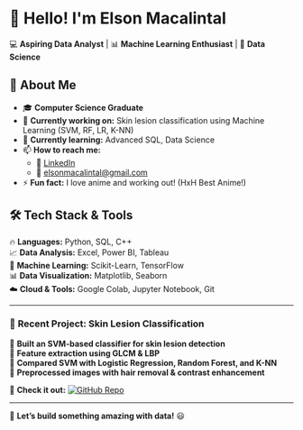 <!--
**LSNMCLNTL/LSNMCLNTL** is a ✨ _special_ ✨ repository because its `README.md` (this file) appears on your GitHub profile.
-->

# 👋 Hello! I'm Elson Macalintal  

💻 **Aspiring Data Analyst** | 📊 **Machine Learning Enthusiast** | 🤖 **Data Science**  

## 🚀 About Me  
- 🎓 **Computer Science Graduate**  
- 🔭 **Currently working on:** Skin lesion classification using Machine Learning (SVM, RF, LR, K-NN)  
- 🌱 **Currently learning:** Advanced SQL, Data Science
- 📫 **How to reach me:**  
  - 🔗 [LinkedIn]([your_linkedin_profile](https://www.linkedin.com/in/elson-benn-macalintal-b0180a198/))  
  - 📧 elsonmacalintal@gmail.com
- ⚡ **Fun fact:** I love anime and working out! (HxH Best Anime!)

## 🛠 Tech Stack & Tools  
🔥 **Languages:** Python, SQL, C++    
📈 **Data Analysis:** Excel, Power BI, Tableau  
🧠 **Machine Learning:** Scikit-Learn, TensorFlow  
📊 **Data Visualization:** Matplotlib, Seaborn  
☁️ **Cloud & Tools:** Google Colab, Jupyter Notebook, Git  

---

### 📌 **Recent Project: Skin Lesion Classification**  
🔹 **Built an SVM-based classifier for skin lesion detection**  
🔹 **Feature extraction using GLCM & LBP**  
🔹 **Compared SVM with Logistic Regression, Random Forest, and K-NN**  
🔹 **Preprocessed images with hair removal & contrast enhancement**  

🔗 **Check it out:** [![GitHub Repo](https://img.shields.io/badge/GitHub-Repo-blue?style=flat&logo=github)]([your_project_repo_link](https://github.com/LSNMCLNTL/Skin-Lesion-Classification-using-ML))  

---

🚀 **Let’s build something amazing with data!** 😃  
